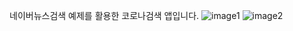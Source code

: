 네이버뉴스검색 예제를 활용한 코로나검색 앱입니다.
![image1](https://user-images.githubusercontent.com/62738554/84478078-ab453700-accb-11ea-89b9-64659108dd79.PNG)
![image2](https://user-images.githubusercontent.com/62738554/84478087-ae402780-accb-11ea-91f5-dc1c9e59bc69.PNG)
